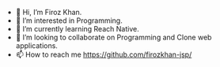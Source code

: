 - 👋 Hi, I’m Firoz Khan.
- 👀 I’m interested in Programming.
- 🌱 I’m currently learning Reach Native.
- 💞️ I’m looking to collaborate on Programming and Clone web applications.
- 📫 How to reach me https://github.com/firozkhan-jsp/

<!---
firozkhan-jsp/firozkhan-jsp is a ✨ special ✨ repository because its `README.md` (this file) appears on your GitHub profile.
You can click the Preview link to take a look at your changes.
--->
